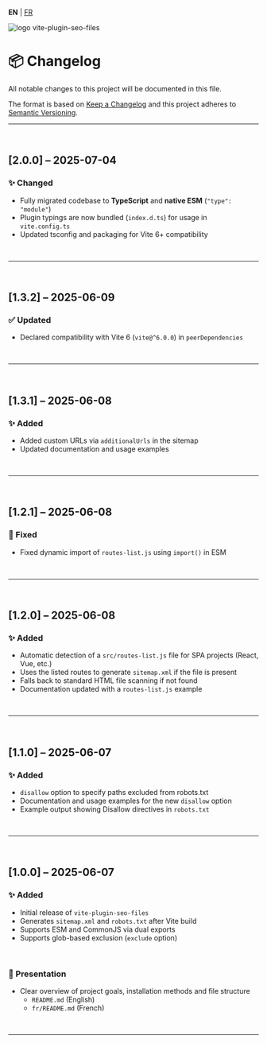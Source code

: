 **EN** | [FR](./fr/CHANGELOG.md)

<div>
  <img src="https://browserux.com/assets/img/logo/logo-vite-plugin-seo-files.png" alt="logo vite-plugin-seo-files"/>
</div>

# 📦 Changelog

All notable changes to this project will be documented in this file.

The format is based on [Keep a Changelog](https://keepachangelog.com)
and this project adheres to [Semantic Versioning](https://semver.org).

---

<br>

## [2.0.0] – 2025-07-04

### ✨ Changed

- Fully migrated codebase to **TypeScript** and **native ESM** (`"type": "module"`)
- Plugin typings are now bundled (`index.d.ts`) for usage in `vite.config.ts`
- Updated tsconfig and packaging for Vite 6+ compatibility

<br>

---

<br>


## [1.3.2] – 2025-06-09

### ✅ Updated

- Declared compatibility with Vite 6 (`vite@^6.0.0`) in `peerDependencies`

<br>

---

<br>

## [1.3.1] – 2025-06-08

### ✨ Added

- Added custom URLs via `additionalUrls` in the sitemap
- Updated documentation and usage examples

<br>

---

<br>

## [1.2.1] – 2025-06-08

### 🐛 Fixed

- Fixed dynamic import of `routes-list.js` using `import()` in ESM

<br>

---

<br>

## [1.2.0] – 2025-06-08

### ✨ Added

- Automatic detection of a `src/routes-list.js` file for SPA projects (React, Vue, etc.)
- Uses the listed routes to generate `sitemap.xml` if the file is present
- Falls back to standard HTML file scanning if not found
- Documentation updated with a `routes-list.js` example

<br>

---

<br>

## [1.1.0] – 2025-06-07

### ✨ Added

- `disallow` option to specify paths excluded from robots.txt
- Documentation and usage examples for the new `disallow` option
- Example output showing Disallow directives in `robots.txt`

<br>

---

<br>

## [1.0.0] – 2025-06-07

### ✨ Added

- Initial release of `vite-plugin-seo-files`
- Generates `sitemap.xml` and `robots.txt` after Vite build
- Supports ESM and CommonJS via dual exports
- Supports glob-based exclusion (`exclude` option)

<br>

### 📘 Presentation

- Clear overview of project goals, installation methods and file structure
  - `README.md` (English)
  - `fr/README.md` (French)
  
<br>

---